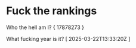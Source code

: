 # Fuck the rankings

Who the hell am I?
{ 17878273 }

What fucking year is it?
[ 2025-03-22T13:33:20Z ]
